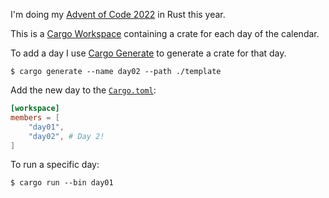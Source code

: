 I'm doing my [Advent of Code 2022](https://adventofcode.com) in Rust this year.

This is a [Cargo Workspace](https://doc.rust-lang.org/book/ch14-03-cargo-workspaces.html)
containing a crate for each day of the calendar.

To add a day I use [Cargo Generate](https://github.com/cargo-generate/cargo-generate) to generate a crate for that day.

```console
$ cargo generate --name day02 --path ./template
```

Add the new day to the [`Cargo.toml`](Cargo.toml):

```toml
[workspace]
members = [
    "day01",
    "day02", # Day 2!
]
```

To run a specific day:

```console
$ cargo run --bin day01
```
